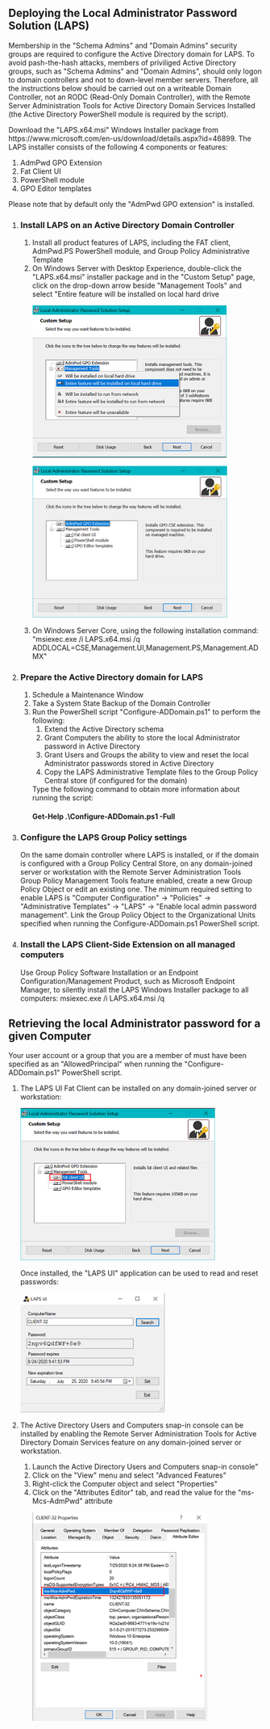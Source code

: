 <H2>Deploying the Local Administrator Password Solution (LAPS)</H2>
<p>
Membership in the "Schema Admins" and "Domain Admins" security groups are required to configure the Active Directory domain for LAPS.  To avoid pash-the-hash attacks, members of priviliged Active Directory groups, such as "Schema Admins" and "Domain Admins", should only logon to domain controllers and not to down-level member servers.  Therefore, all the instructions below should be carried out on a writeable Domain Controller, not an RODC (Read-Only Domain Controller), with the Remote Server Administration Tools for Active Directory Domain Services Installed (the Active Directory PowerShell module is required by the script).
</p>
<p>
  Download the "LAPS.x64.msi" Windows Installer package from https://www.microsoft.com/en-us/download/details.aspx?id=46899.  
  The LAPS installer consists of the following 4 components or features:
  <ol>
    <li> AdmPwd GPO Extension</li>
    <li> Fat Client UI</li>
    <li> PowerShell module</li>
    <li> GPO Editor templates</li>
  </ol>
  Please note that by default only the "AdmPwd GPO extension" is installed.
</p>
<p>
  <ol>
    <li>
      <H3>Install LAPS on an Active Directory Domain Controller</H3>
      <ol>
        <li>Install all product features of LAPS, including the FAT client, AdmPwd.PS PowerShell module, and Group Policy Administrative Template</li>
        <li>On Windows Server with Desktop Experience, double-click the "LAPS.x64.msi" installer package and in the "Custom Setup" page, click on the drop-down arrow beside "Management Tools" and select "Entire feature will be installed on local hard drive
          <p><img alt="Image" title="LAPS Product Features" src="LAPSInstallAllProductFeatures.png" /></p>
          <p><img alt="Image" title="LAPS Product Features" src="LAPSProductFeatures.png" /></p>
        </li>
        <li>On Windows Server Core, using the following installation command: "msiexec.exe /i LAPS.x64.msi /q ADDLOCAL=CSE,Management.UI,Management.PS,Management.ADMX"</li>
      </ol>
    </li>
    <li>
      <H3>Prepare the Active Directory domain for LAPS</H3>
      <ol>
        <li>Schedule a Maintenance Window</li>
        <li>Take a System State Backup of the Domain Controller</li>
        <li>Run the PowerShell script "Configure-ADDomain.ps1" to perform the following:
        <ol>
          <li>Extend the Active Directory schema</li>
          <li>Grant Computers the ability to store the local Administrator password in Active Directory</li>
          <li>Grant Users and Groups the ability to view and reset the local Administrator passwords stored in Active Directory</li>
          <li>Copy the LAPS Administrative Template files to the Group Policy Central store (if configured for the domain)</li>
        </ol>
        Type the following command to obtain more information about running the script: <H4>Get-Help .\Configure-ADDomain.ps1 -Full</H4>
        </li>
      </ol>
    </li>
    <li><H3>Configure the LAPS Group Policy settings</H3>
      On the same domain controller where LAPS is installed, or if the domain is configured with a Group Policy Central Store, on any domain-joined server or workstation with the Remote Server Administration Tools Group Policy Management Tools feature enabled, create a new Group Policy Object or edit an existing one. The minimum required setting to enable LAPS is "Computer Configuration" -> "Policies" -> "Administrative Templates" -> "LAPS" -> "Enable local admin password management". Link the Group Policy Object to the Organizational Units specified when running the Configure-ADDomain.ps1 PowerShell script.
    </li>
    <li><H3>Install the LAPS Client-Side Extension on all managed computers</H3>
    Use Group Policy Software Installation or an Endpoint Configuration/Management Product, such as Microsoft Endpoint Manager, to silently install the LAPS Windows Installer package to all computers: msiexec.exe /i LAPS.x64.msi /q
    </li>
  </ol>
</p>
<p>
  <H2>Retrieving the local Administrator password for a given Computer</H2>
  <p>Your user account or a group that you are a member of must have been specified as an "AllowedPrincipal" when running the "Configure-ADDomain.ps1" PowerShell script.</p>
  <ol>
    <li>The LAPS UI Fat Client can be installed on any domain-joined server or workstation:
    <p><img alt="Image" title="LAPS FAT Client UI Feature" src="LAPSFatClientUIFeature.png" /></p>
    Once installed, the "LAPS UI" application can be used to read and reset passwords:
    <p><img alt="Image" title="LAPS FAT Client" src="LAPSFatClient.png" /></p>
    </li>
    <li>The Active Directory Users and Computers snap-in console can be installed by enabling the Remote Server Administration Tools for Active Directory Domain Services feature on any domain-joined server or workstation.
      <p>
        <ol>
          <li>Launch the Active Directory Users and Computers snap-in console"</li>
          <li>Click on the "View" menu and select "Advanced Features"</li>
          <li>Right-click the Computer object and select "Properties"</li>
          <li>Click on the "Attributes Editor" tab, and read the value for the "ms-Mcs-AdmPwd" attribute
          <p><img alt="Image" title="Active Directory Users and Computers Attribute Editor" src="ADUsersComputersAttributeEditor.png" /></p>
          </li>
        </ol>
      </p>
    </li>
  </ol>
</p>

